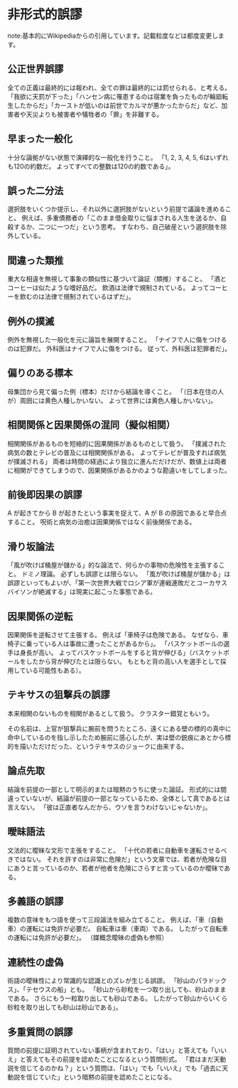 
# 非形式的誤謬

note:基本的にWikipediaからの引用しています。記載粒度などは都度変更します。


## 公正世界誤謬
全ての正義は最終的には報われ、全ての罪は最終的には罰せられる、と考える。
「我欲に天罰が下った」「ハンセン病に罹患するのは宿業を負ったものが輪廻転生したからだ」「カーストが低いのは前世でカルマが悪かったからだ」など、加害者や天災よりも被害者や犠牲者の「罪」を非難する。



## 早まった一般化
十分な論拠がない状態で演繹的な一般化を行うこと。
「1, 2, 3, 4, 5, 6はいずれも120の約数だ。
よってすべての整数は120の約数である」。



## 誤った二分法
選択肢をいくつか提示し、それ以外に選択肢がないという前提で議論を進めること。
例えば、多重債務者の「このまま借金取りに悩まされる人生を送るか、自殺するか、二つに一つだ」という思考。
すなわち、自己破産という選択肢を除外している。



## 間違った類推
重大な相違を無視して事象の類似性に基づいて論証（類推）すること。
「酒とコーヒーは似たような嗜好品だ。
飲酒は法律で規制されている。
よってコーヒーを飲むのは法律で規制されているはずだ」。



## 例外の撲滅
例外を無視した一般化を元に論旨を展開すること。
「ナイフで人に傷をつけるのは犯罪だ。
外科医はナイフで人に傷をつける。
従って、外科医は犯罪者だ」。



## 偏りのある標本
母集団から見て偏った例（標本）だけから結論を導くこと。
「（日本在住の人が）周囲には黄色人種しかいない。
よって世界には黄色人種しかいない」。



## 相関関係と因果関係の混同（擬似相関）
相関関係があるものを短絡的に因果関係があるものとして扱う。
「撲滅された病気の数とテレビの普及には相関関係がある。
よってテレビが普及すれば病気が撲滅される」
両者は時間の経過により独立に進んだだけだが、数値上は両者に相関ができてしまうので、因果関係があるかのような勘違いをしてしまった。



## 前後即因果の誤謬
A が起きてから B が起きたという事実を捉えて、A が B の原因であると早合点すること。
呪術と病気の治癒は因果関係ではなく前後関係である。



## 滑り坂論法
「風が吹けば桶屋が儲かる」的な論法で、何らかの事物の危険性を主張すること。
ドミノ理論。
必ずしも誤謬とは限らない。
「風が吹けば桶屋が儲かる」は誤謬といってもよいが、「第一次世界大戦でロシア軍が連戦連敗だとコーカサスバイソンが絶滅する」は現実に起こった事態である。



## 因果関係の逆転
因果関係を逆転させて主張する。
例えば「車椅子は危険である。
なぜなら、車椅子に乗っている人は事故に遭ったことがあるから」。
「バスケットボールの選手は身長が高い。
よってバスケットボールをすると背が伸びる」（バスケットボールをしたから背が伸びたとは限らない。
もともと背の高い人を選手として採用している可能性もある）。



## テキサスの狙撃兵の誤謬
本来相関のないものを相関があるとして扱う。
クラスター錯覚ともいう。

その名前は、上官が狙撃兵に腕前を問うたところ、遠くにある壁の標的の真中に命中しているのを指し示したため腕前に感心したが、実は壁の銃痕にあとから標的を描いただけだった、というテキサスのジョークに由来する。



## 論点先取
結論を前提の一部として明示的または暗黙のうちに使った論証。
形式的には間違っていないが、結論が前提の一部となっているため、全体として真であるとは言えない。
「彼は正直者なんだから、ウソを言うわけないじゃないか」。



## 曖昧語法
文法的に曖昧な文形で主張をすること。
「十代の若者に自動車を運転させるべきではない。
それを許すのは非常に危険だ」という文章では、若者が危険な目にあうと言っているのか、若者が他者を危険にさらすと言っているのか曖昧である。



## 多義語の誤謬
複数の意味をもつ語を使って三段論法を組み立てること。
例えば、「車（自動車）の運転には免許が必要だ。
自転車は車（車両）である。
したがって自転車の運転には免許が必要だ」。
（媒概念曖昧の虚偽も参照）


## 連続性の虚偽
術語の曖昧性により常識的な認識とのズレが生じる誤謬。
「砂山のパラドックス」、「テセウスの船」とも。
「砂山から砂粒を一つ取り出しても、砂山のままである。
さらにもう一粒取り出しても砂山である。
したがって砂山からいくら砂粒を取り出しても砂山は砂山である」。



## 多重質問の誤謬
質問の前提に証明されていない事柄が含まれており、「はい」と答えても「いいえ」と答えてもその前提を認めたことになるという質問形式。
「君はまだ天動説を信じてるのかね？」という質問は、「はい」でも「いいえ」でも「過去に天動説を信じていた」という暗黙の前提を認めたことになる。
